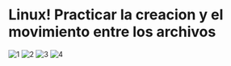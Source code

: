 # Linux! Practicar la creacion y el movimiento entre  los archivos 
![1](https://user-images.githubusercontent.com/91298191/157996379-35f1b07e-5782-4302-bb3c-81560e6652a7.png)
![2](https://user-images.githubusercontent.com/91298191/157996380-23f9fed1-77e7-4952-a9c9-944f275256e9.png)
![3](https://user-images.githubusercontent.com/91298191/157996381-0852607b-eb2f-4e48-9e93-b7322f2714bb.png)
![4](https://user-images.githubusercontent.com/91298191/157996376-8fcd20ad-0b6c-44db-b8d2-e5dc6d50a27d.png)
